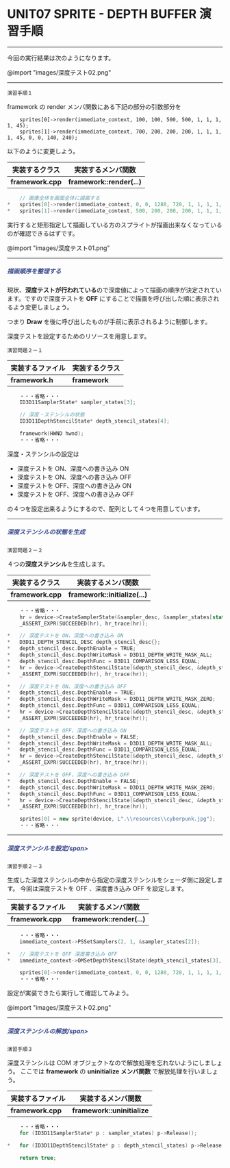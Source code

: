 <!--
UNIT07_EXERCISE UNIT07 演習手順
SPRITE - DEPTH BUFFER

<span style="color:#994433;border: 1px red solid; padding: 2px;font-size:100%;font-weight: bold;">

Depth testing
Depth writing
-->

# UNIT07 SPRITE - DEPTH BUFFER 演習手順

---

今回の実行結果は次のようになります。

@import "images/深度テスト02.png"

---

    演習手順１

framework の render メンバ関数にある下記の部分の引数部分を

```
    sprites[0]->render(immediate_context, 100, 100, 500, 500, 1, 1, 1, 1, 45);
    sprites[1]->render(immediate_context, 700, 200, 200, 200, 1, 1, 1, 1, 45, 0, 0, 140, 240);
```

以下のように変更しよう。

|実装するクラス|実装するメンバ関数|
--|--
**framework.cpp**|**framework::render(...)**

```cpp
    // 画像全体を画面全体に描画する
*   sprites[0]->render(immediate_context, 0, 0, 1280, 720, 1, 1, 1, 1, 0);
*   sprites[1]->render(immediate_context, 500, 200, 200, 200, 1, 1, 1, 1, 0, 0, 0, 140, 240);
```

実行すると矩形指定して描画している方のスプライトが描画出来なくなっているのが確認できるはずです。

@import "images/深度テスト01.png"

---

##### <span style="color:#334488;">描画順序を整理する</span>

現状、**深度テストが行われている**ので深度値によって描画の順序が決定されています。ですので深度テストを **OFF** にすることで描画を呼び出した順に表示されるよう変更しましょう。

つまり **Draw** を後に呼び出したものが手前に表示されるように制御します。

深度テストを設定するためのリソースを用意します。

    演習問題２－１

|実装するファイル|実装するクラス|
--|--
**framework.h**|**framework**

```cpp
    ・・・省略・・・
    ID3D11SamplerState* sampler_states[3];

    // 深度・ステンシルの状態
    ID3D11DepthStencilState* depth_stencil_states[4];

    framework(HWND hwnd);
    ・・・省略・・・
```

深度・ステンシルの設定は

* 深度テストを ON、深度への書き込み ON
* 深度テストを ON、深度への書き込み OFF
* 深度テストを OFF、深度への書き込み ON
* 深度テストを OFF、深度への書き込み OFF

の４つを設定出来るようにするので、配列として４つを用意しています。

---

##### <span style="color:#334488;">深度ステンシルの状態を生成</span>

    演習問題２－２

４つの**深度ステンシル**を生成します。

|実装するクラス|実装するメンバ関数|
--|--
**framework.cpp**|**framework::initialize(...)**

```cpp
    ・・・省略・・・
    hr = device->CreateSamplerState(&sampler_desc, &sampler_states[static_cast<size_t>(SAMPLER_STATE::ANISOTROPIC)]);
    _ASSERT_EXPR(SUCCEEDED(hr), hr_trace(hr));

*   // 深度テストを ON、深度への書き込み ON
*   D3D11_DEPTH_STENCIL_DESC depth_stencil_desc{};
*   depth_stencil_desc.DepthEnable = TRUE;
*   depth_stencil_desc.DepthWriteMask = D3D11_DEPTH_WRITE_MASK_ALL;
*   depth_stencil_desc.DepthFunc = D3D11_COMPARISON_LESS_EQUAL;
*   hr = device->CreateDepthStencilState(&depth_stencil_desc, &depth_stencil_states[0]]);
*   _ASSERT_EXPR(SUCCEEDED(hr), hr_trace(hr));

*   // 深度テストを ON、深度への書き込み OFF
*   depth_stencil_desc.DepthEnable = TRUE;
*   depth_stencil_desc.DepthWriteMask = D3D11_DEPTH_WRITE_MASK_ZERO;
*   depth_stencil_desc.DepthFunc = D3D11_COMPARISON_LESS_EQUAL;
*   hr = device->CreateDepthStencilState(&depth_stencil_desc, &depth_stencil_states[1]);
*   _ASSERT_EXPR(SUCCEEDED(hr), hr_trace(hr));

*   // 深度テストを OFF、深度への書き込み ON
*   depth_stencil_desc.DepthEnable = FALSE;
*   depth_stencil_desc.DepthWriteMask = D3D11_DEPTH_WRITE_MASK_ALL;
*   depth_stencil_desc.DepthFunc = D3D11_COMPARISON_LESS_EQUAL;
*   hr = device->CreateDepthStencilState(&depth_stencil_desc, &depth_stencil_states[2]);
*   _ASSERT_EXPR(SUCCEEDED(hr), hr_trace(hr));

*   // 深度テストを OFF、深度への書き込み OFF
*   depth_stencil_desc.DepthEnable = FALSE;
*   depth_stencil_desc.DepthWriteMask = D3D11_DEPTH_WRITE_MASK_ZERO;
*   depth_stencil_desc.DepthFunc = D3D11_COMPARISON_LESS_EQUAL;
*   hr = device->CreateDepthStencilState(&depth_stencil_desc, &depth_stencil_states[3]);
*   _ASSERT_EXPR(SUCCEEDED(hr), hr_trace(hr));

    sprites[0] = new sprite(device, L".\\resources\\cyberpunk.jpg");
    ・・・省略・・・
```

---

##### <span style="color:#334488;">深度ステンシルを設定/span>

    演習手順２－３

生成した深度ステンシルの中から指定の深度ステンシルをシェーダ側に設定します。
今回は深度テストを OFF 、深度書き込み OFF を設定します。

|実装するファイル|実装するメンバ関数|
--|--
**framework.cpp**|**framework::render(...)**

```cpp
    ・・・省略・・・
    immediate_context->PSSetSamplers(2, 1, &sampler_states[2]);

*   // 深度テストを OFF 深度書き込み OFF
*   immediate_context->OMSetDepthStencilState(depth_stencil_states[3], 1);

    sprites[0]->render(immediate_context, 0, 0, 1280, 720, 1, 1, 1, 1, 0);
    ・・・省略・・・
```

設定が実装できたら実行して確認してみよう。

@import "images/深度テスト02.png"

---

##### <span style="color:#334488;">深度ステンシルの解放/span>

    演習手順３

深度ステンシルは COM オブジェクトなので解放処理を忘れないようにしましょう。
ここでは **framework** の **uninitialize メンバ関数** で解放処理を行いましょう。

|実装するファイル|実装するメンバ関数|
--|--
**framework.cpp**|**framework::uninitialize**

```cpp
    ・・・省略・・・
    for (ID3D11SamplerState* p : sampler_states) p->Release();

*   for (ID3D11DepthStencilState* p : depth_stencil_states) p->Release();

    return true;
```

